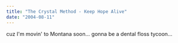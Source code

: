 ```yaml
---
title: "The Crystal Method - Keep Hope Alive"
date: "2004-08-11"
---
```


cuz I'm movin' to Montana soon... gonna be a dental floss tycoon...
